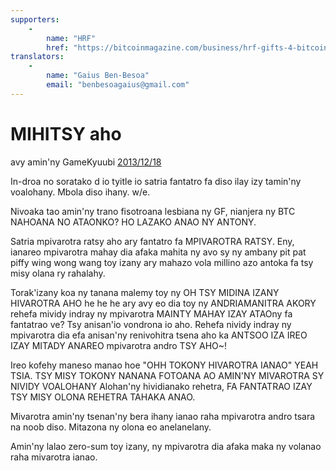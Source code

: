 ```yaml
---
supporters: 
    - 
        name: "HRF"
        href: "https://bitcoinmagazine.com/business/hrf-gifts-4-bitcoin-to-bitcoin-projects"
translators: 
    - 
        name: "Gaius Ben-Besoa"
        email: "benbesoagaius@gmail.com"
---
```

# MIHITSY aho

avy amin'ny GameKyuubi [2013/12/18](https://bitcointalk.org/index.php?topic=375643.0)

<LanguageDropdown/>

In-droa no soratako d io tyitle io satria fantatro fa diso ilay izy tamin'ny voalohany. Mbola diso ihany. w/e.

Nivoaka tao amin'ny trano fisotroana lesbiana ny GF, nianjera ny BTC NAHOANA NO ATAONKO? HO LAZAKO ANAO NY ANTONY.

Satria mpivarotra ratsy aho ary fantatro fa MPIVAROTRA RATSY. Eny, ianareo mpivarotra mahay dia afaka mahita ny avo sy ny ambany pit pat piffy wing wong wang toy izany ary mahazo vola millino azo antoka fa tsy misy olana ry rahalahy. 

Torak'izany koa ny tanana malemy toy ny OH TSY MIDINA IZANY HIVAROTRA AHO he he he ary avy eo dia toy ny ANDRIAMANITRA AKORY rehefa mividy indray ny mpivarotra MAINTY MAHAY IZAY ATAOny fa fantatrao ve? Tsy anisan'io vondrona io aho. Rehefa nividy indray ny mpivarotra dia efa anisan'ny renivohitra tsena aho ka ANTSOO IZA IREO IZAY MITADY ANAREO mpivarotra andro TSY AHO~!

Ireo kofehy maneso manao hoe "OHH TOKONY HIVAROTRA IANAO" YEAH TSIA. TSY MISY TOKONY NANANA FOTOANA AO AMIN'NY MIVAROTRA SY NIVIDY VOALOHANY Alohan'ny hividianako rehetra, FA FANTATRAO IZAY TSY MISY OLONA REHETRA TAHAKA ANAO.

Mivarotra amin'ny tsenan'ny bera ihany ianao raha mpivarotra andro tsara na noob diso. Mitazona ny olona eo anelanelany.

Amin'ny lalao zero-sum toy izany, ny mpivarotra dia afaka maka ny volanao raha mivarotra ianao.